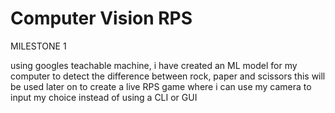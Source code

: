 # Computer Vision RPS
MILESTONE 1

using googles teachable machine, i have created an ML model for my computer to detect the difference between rock, paper and scissors
this will be used later on to create a live RPS game where i can use my camera to input my choice instead of using a CLI or GUI

